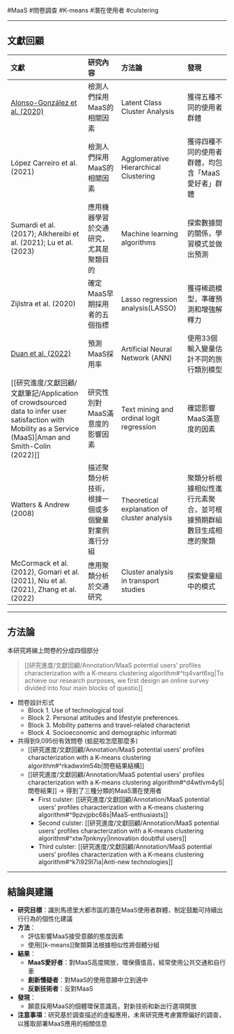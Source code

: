 #MaaS #問卷調查 #K-means #潛在使用者 #culstering 

--- 

## 文獻回顧


| 文獻                                                                                                                                            | 研究內容                      | 方法論                                         | 發現                                |
| :-------------------------------------------------------------------------------------------------------------------------------------------- | :------------------------ | :------------------------------------------ | :-------------------------------- |
| [Alonso-González et al. (2020)](https://www.sciencedirect.com/science/article/pii/S0965856419302575)                                          | 檢測人們採用MaaS的相關因素           | Latent Class Cluster Analysis               | 獲得五種不同的使用者群體                      |
| López Carreiro et al. (2021)                                                                                                                  | 檢測人們採用MaaS的相關因素           | Agglomerative Hierarchical Clustering       | 獲得四種不同的使用者群體，均包含「MaaS愛好者」群體       |
| Sumardi et al. (2017); Alkhereibi et al. (2021); Lu et al. (2023)                                                                             | 應用機器學習於交通研究，尤其是聚類目的       | Machine learning algorithms                 | 探索數據間的關係，學習模式並做出預測                |
| Zijlstra et al. (2020)                                                                                                                        | 確定MaaS早期採用者的五個指標          | Lasso regression analysis(LASSO)            | 獲得稀疏模型，準確預測和增強解釋力                 |
| [Duan et al. (2022)](https://www.sciencedirect.com/science/article/pii/S0965856422002725#s0015)                                               | 預測MaaS採用率                 | Artificial Neural Network (ANN)             | 使用33個輸入變量估計不同的旅行類別模型              |
| [[研究進度/文獻回顧/文獻筆記/Application of crowdsourced data to infer user satisfaction with Mobility as a Service (MaaS)\|Aman and Smith-Colin (2022)]] | 研究性別對MaaS滿意度的影響因素         | Text mining and ordinal logit regression    | 確認影響MaaS滿意度的因素                    |
| Watters & Andrew (2008)                                                                                                                       | 描述聚類分析技術，根據一個或多個變量對案例進行分組 | Theoretical explanation of cluster analysis | 聚類分析根據相似性進行元素聚合，並可根據預期群組數目生成相應的聚類 |
| McCormack et al. (2012), Gomari et al. (2021), Niu et al. (2021), Zhang et al. (2022)                                                         | 應用聚類分析於交通研究               | Cluster analysis in transport studies       | 探索變量組中的模式                         |

--- 
## 方法論

本研究將線上問卷的分成四個部分
>[[研究進度/文獻回顧/Annotation/MaaS potential users’ profiles characterization with a K-means clustering algorithm#^tq4vart6xg|To achieve our research purposes, we first design an online survey divided into four main blocks of questio]]
- 問卷設計形式
	- Block 1. Use of technological tool
	- Block 2. Personal attitudes and lifestyle preferences.
	- Block 3. Mobility patterns and travel-related characterist
	- Block 4. Socioeconomic and demographic informati
- 共得到9,095份有效問卷 (蛤屁啦怎麼那麼多)
	- [[研究進度/文獻回顧/Annotation/MaaS potential users’ profiles characterization with a K-means clustering algorithm#^rkadwxlm54b|問卷結果結構]]
	- [[研究進度/文獻回顧/Annotation/MaaS potential users’ profiles characterization with a K-means clustering algorithm#^d4wtlvm4y5|問卷結果]] -> 得到了三種分類的MaaS潛在使用者
		- First culster: [[研究進度/文獻回顧/Annotation/MaaS potential users’ profiles characterization with a K-means clustering algorithm#^9pzvjpbc68s|MaaS-enthusiasts]]
		- Second culster: [[研究進度/文獻回顧/Annotation/MaaS potential users’ profiles characterization with a K-means clustering algorithm#^xtw7pnknyy|Innovation doubtful users]]
		- Third culster: [[研究進度/文獻回顧/Annotation/MaaS potential users’ profiles characterization with a K-means clustering algorithm#^k7i929l7ia|Anti-new technologies]]

--- 

## 結論與建議

- **研究目標**：識別馬德里大都市區的潛在MaaS使用者群體，制定鼓勵可持續出行行為的個性化建議
- **方法**：
  - 評估影響MaaS接受意願的態度因素
  - 使用[[k-means]]聚類算法根據相似性將個體分組
- **結果**：
  - **MaaS愛好者**：對MaaS高度開放，環保價值高，經常使用公共交通和自行車
  - **創新懷疑者**：對MaaS的使用意願中立到適中
  - **反新技術者**：反對MaaS
- **發現**：
  - 願意採用MaaS的個體環保意識高，對新技術和新出行選項開放
- **注意事項**：研究基於調查描述的虛擬應用，未來研究應考慮實際偏好的調查，以獲取部署MaaS應用的相關信息